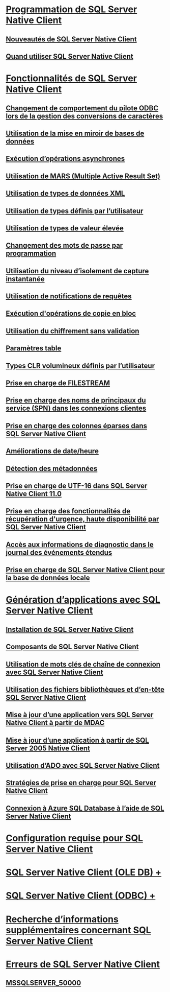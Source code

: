 # [Programmation de SQL Server Native Client](sql-server-native-client-programming.md)
## [Nouveautés de SQL Server Native Client](sql-server-native-client.md)
## [Quand utiliser SQL Server Native Client](when-to-use-sql-server-native-client.md)
# [Fonctionnalités de SQL Server Native Client](features/sql-server-native-client-features.md)
## [Changement de comportement du pilote ODBC lors de la gestion des conversions de caractères](features/odbc-driver-behavior-change-when-handling-character-conversions.md)
## [Utilisation de la mise en miroir de bases de données](features/using-database-mirroring.md)
## [Exécution d’opérations asynchrones](features/performing-asynchronous-operations.md)
## [Utilisation de MARS (Multiple Active Result Set)](features/using-multiple-active-result-sets-mars.md)
## [Utilisation de types de données XML](features/using-xml-data-types.md)
## [Utilisation de types définis par l’utilisateur](features/using-user-defined-types.md)
## [Utilisation de types de valeur élevée](features/using-large-value-types.md)
## [Changement des mots de passe par programmation](features/changing-passwords-programmatically.md)
## [Utilisation du niveau d’isolement de capture instantanée](features/working-with-snapshot-isolation.md)
## [Utilisation de notifications de requêtes](features/working-with-query-notifications.md)
## [Exécution d'opérations de copie en bloc](features/performing-bulk-copy-operations.md)
## [Utilisation du chiffrement sans validation](features/using-encryption-without-validation.md)
## [Paramètres table](features/table-valued-parameters-sql-server-native-client.md)
## [Types CLR volumineux définis par l’utilisateur](features/large-clr-user-defined-types.md)
## [Prise en charge de FILESTREAM](features/filestream-support.md)
## [Prise en charge des noms de principaux du service (SPN) dans les connexions clientes](features/service-principal-name-spn-support-in-client-connections.md)
## [Prise en charge des colonnes éparses dans SQL Server Native Client](features/sparse-columns-support-in-sql-server-native-client.md)
## [Améliorations de date/heure](features/date-and-time-improvements.md)
## [Détection des métadonnées](features/metadata-discovery.md)
## [Prise en charge de UTF-16 dans SQL Server Native Client 11.0](features/utf-16-support-in-sql-server-native-client-11-0.md)
## [Prise en charge des fonctionnalités de récupération d'urgence, haute disponibilité par SQL Server Native Client](features/sql-server-native-client-support-for-high-availability-disaster-recovery.md)
## [Accès aux informations de diagnostic dans le journal des événements étendus](features/accessing-diagnostic-information-in-the-extended-events-log.md)
## [Prise en charge de SQL Server Native Client pour la base de données locale](features/sql-server-native-client-support-for-localdb.md)
# [Génération d’applications avec SQL Server Native Client](applications/building-applications-with-sql-server-native-client.md)
## [Installation de SQL Server Native Client](applications/installing-sql-server-native-client.md)
## [Composants de SQL Server Native Client](applications/components-of-sql-server-native-client.md)
## [Utilisation de mots clés de chaîne de connexion avec SQL Server Native Client](applications/using-connection-string-keywords-with-sql-server-native-client.md)
## [Utilisation des fichiers bibliothèques et d’en-tête SQL Server Native Client](applications/using-the-sql-server-native-client-header-and-library-files.md)
## [Mise à jour d’une application vers SQL Server Native Client à partir de MDAC](applications/updating-an-application-to-sql-server-native-client-from-mdac.md)
## [Mise à jour d’une application à partir de SQL Server 2005 Native Client](applications/updating-an-application-from-sql-server-2005-native-client.md)
## [Utilisation d’ADO avec SQL Server Native Client](applications/using-ado-with-sql-server-native-client.md)
## [Stratégies de prise en charge pour SQL Server Native Client](applications/support-policies-for-sql-server-native-client.md)
## [Connexion à Azure SQL Database à l’aide de SQL Server Native Client](applications/connecting-to-a-windows-azure-sql-database-using-sql-server-native-client.md)
# [Configuration requise pour SQL Server Native Client](system-requirements-for-sql-server-native-client.md)
# [SQL Server Native Client (OLE DB) +](ole-db/sql-server-native-client-ole-db.md)
# [SQL Server Native Client (ODBC) +](odbc/sql-server-native-client-odbc.md)
# [Recherche d’informations supplémentaires concernant SQL Server Native Client](finding-more-sql-server-native-client-information.md)
# [Erreurs de SQL Server Native Client](../../database-engine/dev-guide/sql-server-native-client-errors.md)
## [MSSQLSERVER_50000](../errors-events/sql-server-native-client-error-mssqlserver-50000.md)


